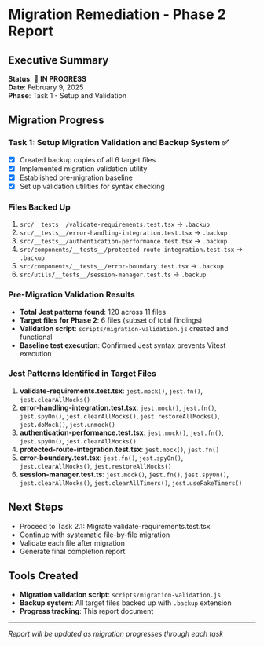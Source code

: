 # Migration Remediation - Phase 2 Report

## Executive Summary
**Status**: 🚧 **IN PROGRESS**  
**Date**: February 9, 2025  
**Phase**: Task 1 - Setup and Validation  

## Migration Progress

### Task 1: Setup Migration Validation and Backup System ✅
- [x] Created backup copies of all 6 target files
- [x] Implemented migration validation utility
- [x] Established pre-migration baseline
- [x] Set up validation utilities for syntax checking

### Files Backed Up
1. `src/__tests__/validate-requirements.test.tsx` → `.backup`
2. `src/__tests__/error-handling-integration.test.tsx` → `.backup`
3. `src/__tests__/authentication-performance.test.tsx` → `.backup`
4. `src/components/__tests__/protected-route-integration.test.tsx` → `.backup`
5. `src/components/__tests__/error-boundary.test.tsx` → `.backup`
6. `src/utils/__tests__/session-manager.test.ts` → `.backup`

### Pre-Migration Validation Results
- **Total Jest patterns found**: 120 across 11 files
- **Target files for Phase 2**: 6 files (subset of total findings)
- **Validation script**: `scripts/migration-validation.js` created and functional
- **Baseline test execution**: Confirmed Jest syntax prevents Vitest execution

### Jest Patterns Identified in Target Files
1. **validate-requirements.test.tsx**: `jest.mock()`, `jest.fn()`, `jest.clearAllMocks()`
2. **error-handling-integration.test.tsx**: `jest.mock()`, `jest.fn()`, `jest.spyOn()`, `jest.clearAllMocks()`, `jest.restoreAllMocks()`, `jest.doMock()`, `jest.unmock()`
3. **authentication-performance.test.tsx**: `jest.mock()`, `jest.fn()`, `jest.spyOn()`, `jest.clearAllMocks()`
4. **protected-route-integration.test.tsx**: `jest.mock()`, `jest.fn()`
5. **error-boundary.test.tsx**: `jest.fn()`, `jest.spyOn()`, `jest.clearAllMocks()`, `jest.restoreAllMocks()`
6. **session-manager.test.ts**: `jest.mock()`, `jest.fn()`, `jest.spyOn()`, `jest.clearAllMocks()`, `jest.clearAllTimers()`, `jest.useFakeTimers()`

## Next Steps
- Proceed to Task 2.1: Migrate validate-requirements.test.tsx
- Continue with systematic file-by-file migration
- Validate each file after migration
- Generate final completion report

## Tools Created
- **Migration validation script**: `scripts/migration-validation.js`
- **Backup system**: All target files backed up with `.backup` extension
- **Progress tracking**: This report document

---
*Report will be updated as migration progresses through each task*